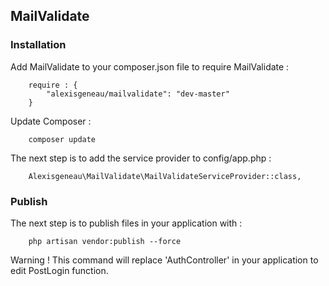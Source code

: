## MailValidate ##

### Installation ###

Add MailValidate to your composer.json file to require MailValidate :
```
    require : {
        "alexisgeneau/mailvalidate": "dev-master"
    }
```

Update Composer :
```
    composer update
```

The next step is to add the service provider to config/app.php :
```
    Alexisgeneau\MailValidate\MailValidateServiceProvider::class,
```

### Publish ###

The next step is to publish files in your application with :
```
    php artisan vendor:publish --force
```

Warning ! This command will replace 'AuthController' in your application to edit PostLogin function.